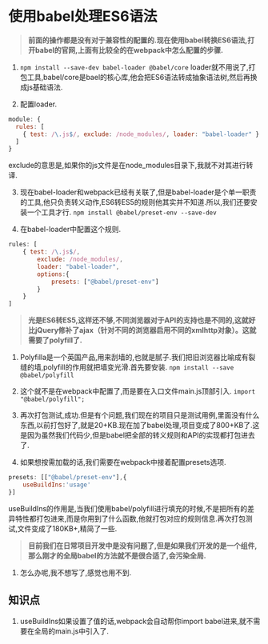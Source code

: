 # 使用babel处理ES6语法

>**前面的操作都是没有对于兼容性的配置的.现在使用babel转换ES6语法,打开babel的官网,上面有比较全的在webpack中怎么配置的步骤.**

   1. `npm install --save-dev babel-loader @babel/core`
loader就不用说了,打包工具,babel/core是bael的核心库,他会把ES6语法转成抽象语法树,然后再换成js基础语法.

   2. 配置loader.
```JavaScript
module: {
  rules: [
    { test: /\.js$/, exclude: /node_modules/, loader: "babel-loader" }
  ]
}
```
exclude的意思是,如果你的js文件是在node_modules目录下,我就不对其进行转译.

3. 现在babel-loader和webpack已经有关联了,但是babel-loader是个单一职责的工具,他只负责转义动作,ES6转ES5的规则他其实并不知道.所以,我们还要安装一个工具才行.
`npm install @babel/preset-env --save-dev`

4. 在babel-loader中配置这个规则.
```JavaScript
rules: [
    { test: /\.js$/, 
        exclude: /node_modules/, 
        loader: "babel-loader",
        options:{
            presets: ["@babel/preset-env"]
        }
    }
]
```

>**光是ES6转ES5,这样还不够,不同浏览器对于API的支持也是不同的,这就好比jQuery修补了ajax（针对不同的浏览器启用不同的xmlhttp对象）。这就需要了polyfill了.**

1. Polyfilla是一个英国产品,用来刮墙的,也就是腻子.我们把旧浏览器比喻成有裂缝的墙,polyfill的作用就把墙变光滑.首先要安装. `npm install --save @babel/polyfill`

2. 这个就不是在webpack中配置了,而是要在入口文件main.js顶部引入.
`import "@babel/polyfill";`

3. 再次打包测试,成功.但是有个问题,我们现在的项目只是测试用例,里面没有什么东西,以前打包好了,就是20+KB.现在加了babel处理,项目变成了800+KB了.这是因为虽然我们代码少,但是babel把全部的转义规则和API的实现都打包进去了.

4. 如果想按需加载的话,我们需要在webpack中接着配置presets选项.
```JavaScript
presets: [["@babel/preset-env"],{
    useBuildIns:'usage'
}]
```
useBuildIns的作用是,当我们使用babel/polyfill进行填充的时候,不是把所有的差异特性都打包进来,而是你用到了什么函数,他就打包对应的规则信息.再次打包测试,文件变成了180KB+,精简了一些.

>**目前我们在日常项目开发中是没有问题了,但是如果我们开发的是一个组件,那么刚才的全局babel的方法就不是很合适了,会污染全局.**

1. 怎么办呢,我不想写了,感觉也用不到.


## 知识点
1. useBuildIns如果设置了值的话,webpack会自动帮你import babel进来,就不需要在全局的main.js中引入了.
